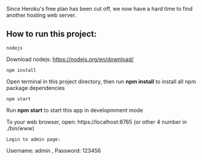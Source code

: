 Since Heroku's free plan has been cut off, we now have a hard time to find another hosting web server.

## How to run this project:

`nodejs`

Download nodejs: https://nodejs.org/en/download/

`npm install`

Open terminal in this project directory, then run **npm install** to install all npm package dependencies

`npm start`

Run **npm start** to start this app in developmment mode

To your web browser, open: 
https://localhost:8765 (or other 4 number in ./bin/www)

`Login to admin page:`

Username: admin , 
Password: 123456


